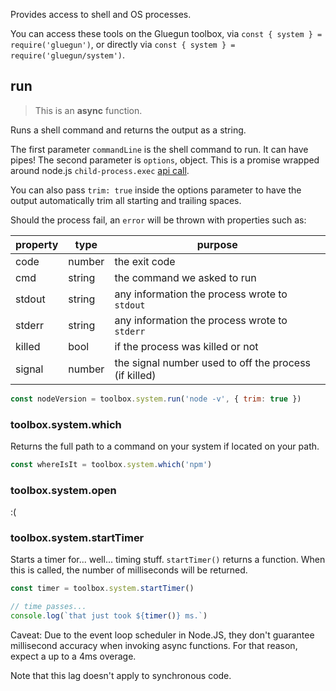 Provides access to shell and OS processes.

You can access these tools on the Gluegun toolbox, via `const { system } = require('gluegun')`, or directly via `const { system } = require('gluegun/system')`.

## run

> This is an **async** function.

Runs a shell command and returns the output as a string.

The first parameter `commandLine` is the shell command to run. It can have pipes! The
second parameter is `options`, object. This is a promise wrapped around node.js `child-process.exec`
[api call](https://nodejs.org/api/child_process.html#child_process_child_process_exec_command_options_callback).

You can also pass `trim: true` inside the options parameter to have the output automatically trim all
starting and trailing spaces.

Should the process fail, an `error` will be thrown with properties such as:

| property | type   | purpose                                               |
| -------- | ------ | ----------------------------------------------------- |
| code     | number | the exit code                                         |
| cmd      | string | the command we asked to run                           |
| stdout   | string | any information the process wrote to `stdout`         |
| stderr   | string | any information the process wrote to `stderr`         |
| killed   | bool   | if the process was killed or not                      |
| signal   | number | the signal number used to off the process (if killed) |

```js
const nodeVersion = toolbox.system.run('node -v', { trim: true })
```

### toolbox.system.which

Returns the full path to a command on your system if located on your path.

```js
const whereIsIt = toolbox.system.which('npm')
```

### toolbox.system.open

:(

### toolbox.system.startTimer

Starts a timer for... well... timing stuff. `startTimer()` returns a function. When this is called, the number of milliseconds will be returned.

```js
const timer = toolbox.system.startTimer()

// time passes...
console.log(`that just took ${timer()} ms.`)
```

Caveat: Due to the event loop scheduler in Node.JS, they don't guarantee millisecond accuracy when invoking async functions. For that reason, expect a up to a 4ms overage.

Note that this lag doesn't apply to synchronous code.
